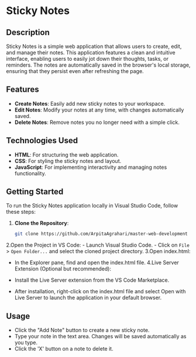 # Sticky Notes

## Description
Sticky Notes is a simple web application that allows users to create, edit, and manage their notes. This application features a clean and intuitive interface, enabling users to easily jot down their thoughts, tasks, or reminders. The notes are automatically saved in the browser's local storage, ensuring that they persist even after refreshing the page.

## Features
- **Create Notes**: Easily add new sticky notes to your workspace.
- **Edit Notes**: Modify your notes at any time, with changes automatically saved.
- **Delete Notes**: Remove notes you no longer need with a simple click.

## Technologies Used
- **HTML**: For structuring the web application.
- **CSS**: For styling the sticky notes and layout.
- **JavaScript**: For implementing interactivity and managing notes functionality.

## Getting Started

To run the Sticky Notes application locally in Visual Studio Code, follow these steps:

1. **Clone the Repository**:
   ```bash
   git clone https://github.com/ArpitaAgrahari/master-web-development
   ```

2.Open the Project in VS Code:
    - Launch Visual Studio Code.
    - Click on `File` > `Open Folder...` and select the cloned project directory.
3.Open index.html:

- In the Explorer pane, find and open the index.html file.
4.Live Server Extension (Optional but recommended):

- Install the Live Server extension from the VS Code Marketplace.
- After installation, right-click on the index.html file and select Open with Live Server to launch the application in your default browser.


## Usage
- Click the "Add Note" button to create a new sticky note.
- Type your note in the text area. Changes will be saved automatically as you type.
- Click the 'X' button on a note to delete it.